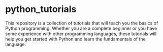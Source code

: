 # python_tutorials
This repository is a collection of tutorials that will teach you the basics of Python programming. Whether you are a complete beginner or you have some experience with other programming languages, these tutorials will help you get started with Python and learn the fundamentals of the language.

